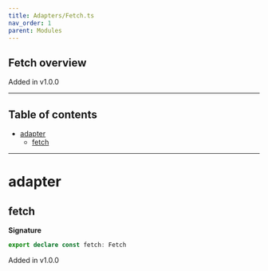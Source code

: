 ```yaml
---
title: Adapters/Fetch.ts
nav_order: 1
parent: Modules
---
```


## Fetch overview

Added in v1.0.0

---

<h2 class="text-delta">Table of contents</h2>

- [adapter](#adapter)
  - [fetch](#fetch)

---

# adapter

## fetch

**Signature**

```ts
export declare const fetch: Fetch
```

Added in v1.0.0
